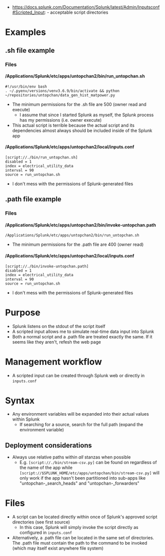 - https://docs.splunk.com/Documentation/Splunk/latest/Admin/Inputsconf#Scripted_Input: - acceptable script directories
# Examples
## .sh file example
### Files
#### /Applications/Splunk/etc/apps/untopchan2/bin/run_untopchan.sh
```
#!/usr/bin/env bash
. ~/.pyenv/versions/venv3.6.9/bin/activate && python ~/repositories/untopchan/data_gen_hist_matpower.py
```
- The minimum permissions for the .sh file are 500 (owner read and execute)
  - I assume that since I started Splunk as myself, the Splunk process has my permissions (i.e. owner execute)
- This actual script is terrible because the actual script and its dependencies almost always should be included inside of the Splunk app
#### /Applications/Splunk/etc/apps/untopchan2/local/inputs.conf 
```
[script://./bin/run_untopchan.sh]
disabled = 1
index = electrical_utility_data
interval = 90
source = run_untopchan.sh
```
- I don't mess with the permissions of Splunk-generated files
## .path file example
### Files
#### /Applications/Splunk/etc/apps/untopchan2/bin/invoke-untopchan.path
```
/Applications/Splunk/etc/apps/untopchan2/bin/run_untopchan.sh
```
- The minimum permissions for the .path file are 400 (owner read)
#### /Applications/Splunk/etc/apps/untopchan2/local/inputs.conf
```
[script://./bin/invoke-untopchan.path]
disabled = 1
index = electrical_utility_data
interval = 90
source = run_untopchan.sh
```
- I don't mess with the permissions of Splunk-generated files
# Purpose
- Splunk listens on the stdout of the script itself
- A scripted input allows me to simulate real-time data input into Splunk
- Both a normal script and a .path file are treated exactly the same. If it seems like they aren't, refesh the web page
# Management workflow
- A scripted input can be created through Splunk web or directly in `inputs.conf`
# Syntax
- Any environment variables will be expanded into their actual values within Splunk
  - If searching for a source, search for the full path (expand the environment variable)
## Deployment considerations
- Always use relative paths within _all_ stanzas when possible
  - E.g. `[script://./bin/stream-csv.py]` can be found on regardless of the name of the app while
    `[script://$SPLUNK_HOME/etc/apps/untopchan/bin/stream-csv.py]` will only work if the app hasn't been partitioned into sub-apps like
    "untopchan-_search_heads" and "untopchan-_forwarders"
# Files
- A script can be located directly within once of Splunk's approved script directories (see first source)
  - In this case, Splunk will simply invoke the script directly as configured in `inputs.conf`
- Alternatively, a .path file can be located in the same set of directories. The .path file must contain the path to the command to be invoked (which
  may itself exist anywhere file system)